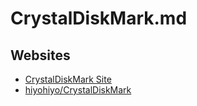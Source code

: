 # CrystalDiskMark.md

## Websites

* [CrystalDiskMark Site](https://crystalmark.info/en/software/crystaldiskmark/)
* [hiyohiyo/CrystalDiskMark](https://github.com/hiyohiyo/crystaldiskmark/)
